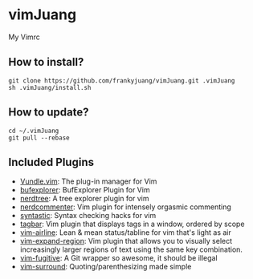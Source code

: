 # vimJuang
My Vimrc

## How to install?
```
git clone https://github.com/frankyjuang/vimJuang.git .vimJuang
sh .vimJuang/install.sh
```

## How to update?
```
cd ~/.vimJuang
git pull --rebase
```

## Included Plugins
- [Vundle.vim](https://github.com/VundleVim/Vundle.vim): The plug-in manager for Vim
- [bufexplorer](https://github.com/jlanzarotta/bufexplorer): BufExplorer Plugin for Vim
- [nerdtree](https://github.com/scrooloose/nerdtree): A tree explorer plugin for vim
- [nerdcommenter](https://github.com/scrooloose/nerdcommenter): Vim plugin for intensely orgasmic commenting
- [syntastic](https://github.com/scrooloose/syntastic): Syntax checking hacks for vim
- [tagbar](https://github.com/majutsushi/tagbar): Vim plugin that displays tags in a window, ordered by scope
- [vim-airline](https://github.com/bling/vim-airline): Lean & mean status/tabline for vim that's light as air
- [vim-expand-region](https://github.com/terryma/vim-expand-region): Vim plugin that allows you to visually select increasingly larger regions of text using the same key combination.
- [vim-fugitive](https://github.com/tpope/vim-fugitive): A Git wrapper so awesome, it should be illegal
- [vim-surround](https://github.com/tpope/vim-surround): Quoting/parenthesizing made simple
